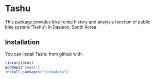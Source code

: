 
<!-- README.md is generated from README.Rmd. Please edit that file -->
Tashu
=====

This package provides bike rental history and analysis function of public bike system('Tashu') in Daejeon, South Korea.

Installation
------------

You can install Tashu from github with:

``` r
library(drat)
addRepo("zeee1")
install.packages("tashudata")
```

